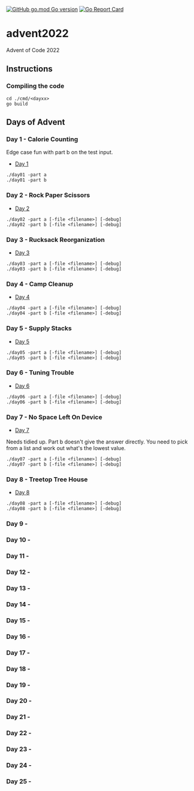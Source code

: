[![GitHub go.mod Go version](https://img.shields.io/github/go-mod/go-version/notthehoople/advent2017?color=blueviolet)](https://golang.org/doc/go1.17) [![Go Report Card](https://goreportcard.com/badge/github.com/notthehoople/advent2017)](https://goreportcard.com/report/github.com/notthehoople/advent2017)

# advent2022
Advent of Code 2022

## Instructions

### Compiling the code

```
cd ./cmd/<dayxx>
go build
```

## Days of Advent

### Day 1 - Calorie Counting

Edge case fun with part b on the test input.

+ [Day 1](cmd/day01/day01.go)

```
./day01 -part a
./day01 -part b
```

### Day 2 - Rock Paper Scissors

+ [Day 2](cmd/day02/day02.go)

```
./day02 -part a [-file <filename>] [-debug]
./day02 -part b [-file <filename>] [-debug]
```

### Day 3 - Rucksack Reorganization

+ [Day 3](cmd/day03/day03.go)

```
./day03 -part a [-file <filename>] [-debug]
./day03 -part b [-file <filename>] [-debug]
```

### Day 4 - Camp Cleanup

+ [Day 4](cmd/day04/day04.go)

```
./day04 -part a [-file <filename>] [-debug]
./day04 -part b [-file <filename>] [-debug]
```

### Day 5 - Supply Stacks

+ [Day 5](cmd/day05/day05.go)

```
./day05 -part a [-file <filename>] [-debug]
./day05 -part b [-file <filename>] [-debug]
```

### Day 6 - Tuning Trouble

+ [Day 6](cmd/day06/day06.go)

```
./day06 -part a [-file <filename>] [-debug]
./day06 -part b [-file <filename>] [-debug]
```

### Day 7 - No Space Left On Device

+ [Day 7](cmd/day07/day07.go)

Needs tidied up. Part b doesn't give the answer directly. You need to pick from a list and work out what's the lowest value.

```
./day07 -part a [-file <filename>] [-debug]
./day07 -part b [-file <filename>] [-debug]
```

### Day 8 - Treetop Tree House

+ [Day 8](cmd/day08/day08.go)

```
./day08 -part a [-file <filename>] [-debug]
./day08 -part b [-file <filename>] [-debug]
```

### Day 9 - 
### Day 10 - 
### Day 11 - 
### Day 12 - 
### Day 13 - 
### Day 14 - 
### Day 15 - 
### Day 16 - 
### Day 17 - 
### Day 18 - 
### Day 19 - 
### Day 20 - 
### Day 21 - 
### Day 22 - 
### Day 23 - 
### Day 24 - 
### Day 25 - 
